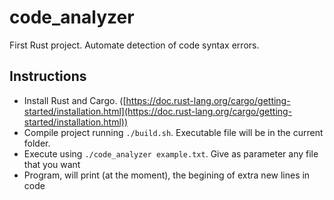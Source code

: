 # code_analyzer
First Rust project. Automate detection of code syntax errors. 

## Instructions
* Install Rust and Cargo. ([https://doc.rust-lang.org/cargo/getting-started/installation.html](https://doc.rust-lang.org/cargo/getting-started/installation.html))
* Compile project running `./build.sh`. Executable file will be in the current folder.
* Execute using `./code_analyzer example.txt`. Give as parameter any file that you want
* Program, will print (at the moment), the begining of extra new lines in code
